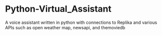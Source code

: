 # Python-Virtual_Assistant
A voice assistant written in python with connections to Replika and various APIs such as open weather map, newsapi, and themoviedb
